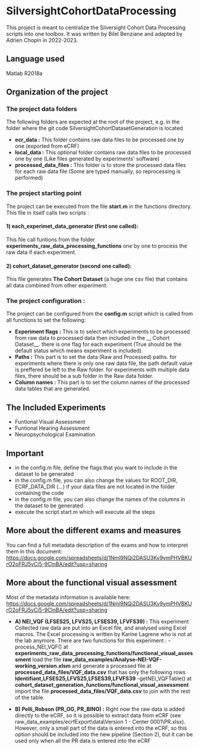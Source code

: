 # SilversightCohortDataProcessing
This project is meant to centralize  the Silversight Cohort Data Processing scripts into one toolbox.
It was written by Bilel Benziane and adapted by Adrien Chopin in 2022-2023.

## Language used 
Matlab R2018a

## Organization of the project

### The project data folders
The following folders are expected at the root of the project, e.g. in the folder where the git code SilversightCohortDatasetGeneration is located
* __ecr_data :__ This folder contains raw data files to be processed one by one (exported from eCRF)
* __local_data :__ This optional folder contains raw data files to be processed one by one (Like files generated by experiments' software)
* __processed_data_files :__ This folder is to store the processed data files for each raw data file (Some are typed manually, so reprocessing is performed) 

### The project starting point 
The project can be executed from the file __start.m__ in the functions directory. This file in itself calls two scripts :  

#### 1) each_experimet_data_generator (first one called): 
This file call funtions from the folder __experiments_raw_data_processing_functions__ one by one to process the raw data if each experiment. 

#### 2) cohort_dataset_generator (second one called): 
This file generates __The Cohort Dataset__  (a huge one csv file) that contains all data combined from other experiment.  

### The project configuration : 
The project can be configured from the __config.m__ script which is called from all functions to set the following:
* __Experiment flags :__ This is to select which experiments to be processed from raw data to processed data then included in the __ Cohort Dataset__. there is one flag for each experiment (True should be the default status which means experiment is included).
* __Paths :__ This part is to set the data (Raw and Processed) paths. for experiments where there is only one raw data file, the path default value is preffered be left to the Raw folder. for experiments with multiple data files, there should be a sub folder in the Raw data folder.
* __Column names :__ This part is to set the column names of the processed data tables that are generated.  

## The Included Experiments
* Funtional Visual Assessment
* Funtional Hearing Assessment
* Neuropsychological Examination

## Important
* in the config.m file, define the flags that you want to include in the dataset to be generated
* in the config.m file, you can also change the values for ROOT_DIR, ECRF_DATA_DIR (...) if your data files are not located in the folder containing the code
* in the config.m file, you can also change the names of the columns in the dataset to be generated
* execute the script start.m which will execute all the steps

## More about the different exams and measures
You can find a full metadata description of the exams and how to interpret them in this document:
https://docs.google.com/spreadsheets/d/1Nml9NQi2DASU3Kv9ymPHVBKUrO2oFRJ5yCi5-9ClnBA/edit?usp=sharing

## More about the functional visual assessment
Most of the metadata information is available here: https://docs.google.com/spreadsheets/d/1Nml9NQi2DASU3Kv9ymPHVBKUrO2oFRJ5yCi5-9ClnBA/edit?usp=sharing
* __A) NEI_VQF (LFSES25, LFVS25, LFSES39, LFVFS39) :__ 
This experiment Collected raw data are put into an Excel file, and analysed using Excel macros. The Excel processing is written by Karine Lagrene who is not at the lab anymore.
There are two functions for this experiment :
-process_NEI_VQF() at __experiments_raw_data_processing_functions/functional_visual_assessment__ load the file __raw_data_examples/Analyse-NEI-VQF-working_version.xlsm__ and generate a processed file at __processed_data_files/VQF_data.csv__ that has only the following rows __Identifiant,LFSES25,LFVS25,LFSES39,LFVFS39__
-getNEI_VQFTable() at __cohort_dataset_generation_functions/functional_visual_assessment__  import the file __processed_data_files/VQF_data.csv__ to join with the rest of the table.   

* __B) Pelli_Robson (PR_OG, PR_BINO) :__
Right now the raw data is added directly to the eCRF, so it is possible to extract data
from eCRF (see raw_data_examples/ecrfExport\data\Version 1 - Center
0001\PR.xlsx). However, only a small part of the data is entered into the eCRF, so
this option should be included into the new pipeline (Section 2), but it can be used
only when all the PR data is entered into the eCRF


	
